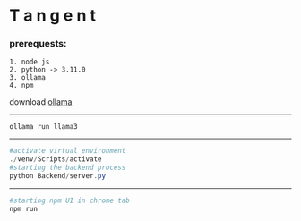 
# T a n g e n t 

### prerequests:
    1. node js
    2. python -> 3.11.0
    3. ollama
    4. npm

 download [ollama](https://ollama.com/)

---
 ```poweshell cmd
 ollama run llama3
 ```

---
```powershell terminal_1
#activate virtual environment
./venv/Scripts/activate
#starting the backend process
python Backend/server.py
```

---

```powershell terminal_2
#starting npm UI in chrome tab
npm run
```
